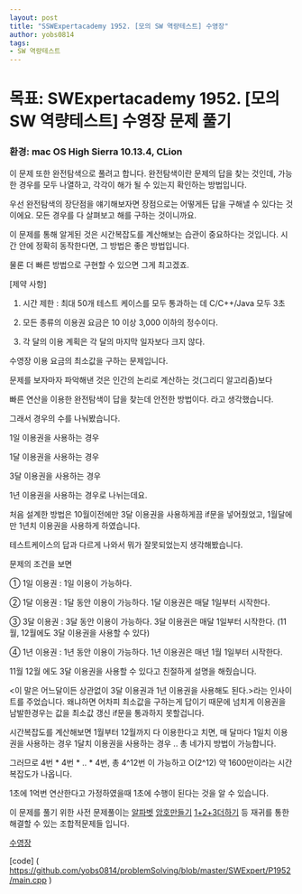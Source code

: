 ```yaml
---
layout: post
title: "SSWExpertacademy 1952. [모의 SW 역량테스트] 수영장"
author: yobs0814
tags:
- SW 역량테스트
---
```


# 목표: SWExpertacademy 1952. [모의 SW 역량테스트] 수영장 문제 풀기
### 환경: mac OS High Sierra 10.13.4, CLion

이 문제 또한 완전탐색으로 풀려고 합니다.
완전탐색이란 문제의 답을 찾는 것인데, 가능한 경우를 모두 나열하고, 각각이 해가 될 수 있는지 확인하는 방법입니다.

우선 완전탐색의 장단점을 얘기해보자면
장점으로는 어떻게든 답을 구해낼 수 있다는 것이에요. 모든 경우를 다 살펴보고 해를 구하는 것이니까요.

이 문제를 통해 알게된 것은 시간복잡도를 계산해보는 습관이 중요하다는 것입니다. 시간 안에 정확히 동작한다면, 그 방법은 좋은 방법입니다.

물론 더 빠른 방법으로 구현할 수 있으면 그게 최고겠죠.



[제약 사항]

1. 시간 제한 : 최대 50개 테스트 케이스를 모두 통과하는 데 C/C++/Java 모두 3초

2. 모든 종류의 이용권 요금은 10 이상 3,000 이하의 정수이다.

3. 각 달의 이용 계획은 각 달의 마지막 일자보다 크지 않다.

수영장 이용 요금의 최소값을 구하는 문제입니다.

문제를 보자마자 파악해낸 것은 인간의 논리로 계산하는 것(그리디 알고리즘)보다

빠른 연산을 이용한 완전탐색이 답을 찾는데 안전한 방법이다. 라고 생각했습니다.

그래서 경우의 수를 나눠봤습니다. 

1일 이용권을 사용하는 경우

1달 이용권을 사용하는 경우

3달 이용권을 사용하는 경우

1년 이용권을 사용하는 경우로 나뉘는데요.

처음 설계한 방법은 10월이전에만 3달 이용권을 사용하게끔 if문을 넣어줬었고, 1월달에만 1년치 이용권을 사용하게 하였습니다.

테스트케이스의 답과 다르게 나와서 뭐가 잘못되었는지 생각해봤습니다.

문제의 조건을 보면

   ① 1일 이용권 : 1일 이용이 가능하다.

   ② 1달 이용권 : 1달 동안 이용이 가능하다. 1달 이용권은 매달 1일부터 시작한다.

   ③ 3달 이용권 : 3달 동안 이용이 가능하다. 3달 이용권은 매달 1일부터 시작한다.
       (11월, 12월에도 3달 이용권을 사용할 수 있다)

   ④ 1년 이용권 : 1년 동안 이용이 가능하다. 1년 이용권은 매년 1월 1일부터 시작한다.

   11월 12월 에도 3달 이용권을 사용할 수 있다고 친절하게 설명을 해줬습니다.


<이 말은 어느달이든 상관없이 3달 이용권과 1년 이용권을 사용해도 된다.>라는 인사이트를 주었습니다.
왜냐하면 어차피 최소값을 구하는게 답이기 때문에 넘치게 이용권을 남발한경우는 값을 최소값 갱신 if문을 통과하지 못할겁니다.

시간복잡도를 계산해보면 1월부터 12월까지 다 이용한다고 치면, 매 달마다
1일치 이용권을 사용하는 경우
1달치 이용권을 사용하는 경우
..
총 네가지 방법이 가능합니다.

그러므로 4번 * 4번 * .. * 4번, 총 4^12번 이 가능하고
O(2^12) 약 1600만이라는 시간복잡도가 나옵니다.

1초에 1억번 연산한다고 가정하였을때 1초에 수행이 된다는 것을 알 수 있습니다.

이 문제를 풀기 위한 사전 문제풀이는 
[알파벳](https://www.acmicpc.net/problem/1987)
[암호만들기](https://www.acmicpc.net/problem/1759)
[1+2+3더하기](https://www.acmicpc.net/problem/9095)
등 재귀를 통한 해결할 수 있는 조합적문제들 입니다.
 

[수영장](https://www.swexpertacademy.com/main/solvingProblem/solvingProblem.do)

[code]
( https://github.com/yobs0814/problemSolving/blob/master/SWExpert/P1952/main.cpp )